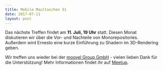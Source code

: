 ```yaml
---
title: Mobile Maultaschen 51
date: 2017-07-11
layout: post
---
```


Das nächste Treffen findet am **11. Juli, 19 Uhr** statt. Diesen Monat diskutieren wir über die Vor- und Nachteile von Monorepositories. Außerdem wird Ernesto eine kurze Einführung zu Shadern im 3D-Rendering geben.

Wir treffen uns wieder bei der [moovel Group GmbH](https://www.google.de/maps/place/Filderstra%C3%9Fe+40,+70180+Stuttgart/@48.7640592,9.1680708,17z/data=!3m1!4b1!4m5!3m4!1s0x4799db511298ba8b:0x65b19d704c603886!8m2!3d48.7640557!4d9.1702595) - vielen lieben Dank für die Unterstützung! Mehr Informationen findet ihr auf [Meetup](https://www.meetup.com/de-DE/mobile-maultaschen/).
